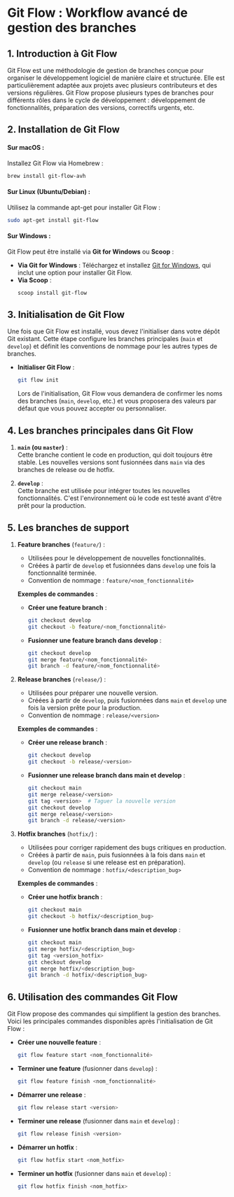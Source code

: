 # Git Flow : Workflow avancé de gestion des branches

## 1. Introduction à Git Flow
Git Flow est une méthodologie de gestion de branches conçue pour organiser le développement logiciel de manière claire et structurée. Elle est particulièrement adaptée aux projets avec plusieurs contributeurs et des versions régulières. Git Flow propose plusieurs types de branches pour différents rôles dans le cycle de développement : développement de fonctionnalités, préparation des versions, correctifs urgents, etc.

## 2. Installation de Git Flow

#### Sur macOS :
Installez Git Flow via Homebrew :
```bash
brew install git-flow-avh
```

#### Sur Linux (Ubuntu/Debian) :
Utilisez la commande apt-get pour installer Git Flow :
```bash
sudo apt-get install git-flow
```

#### Sur Windows :
Git Flow peut être installé via **Git for Windows** ou **Scoop** :
- **Via Git for Windows** : Téléchargez et installez [Git for Windows](https://gitforwindows.org/), qui inclut une option pour installer Git Flow.
- **Via Scoop** :
  ```bash
  scoop install git-flow
  ```

## 3. Initialisation de Git Flow
Une fois que Git Flow est installé, vous devez l'initialiser dans votre dépôt Git existant. Cette étape configure les branches principales (`main` et `develop`) et définit les conventions de nommage pour les autres types de branches.

- **Initialiser Git Flow** :
  ```bash
  git flow init
  ```
  Lors de l'initialisation, Git Flow vous demandera de confirmer les noms des branches (`main`, `develop`, etc.) et vous proposera des valeurs par défaut que vous pouvez accepter ou personnaliser.

## 4. Les branches principales dans Git Flow

1. **`main` (ou `master`)** :  
   Cette branche contient le code en production, qui doit toujours être stable. Les nouvelles versions sont fusionnées dans `main` via des branches de release ou de hotfix.

2. **`develop`** :  
   Cette branche est utilisée pour intégrer toutes les nouvelles fonctionnalités. C'est l'environnement où le code est testé avant d'être prêt pour la production.

## 5. Les branches de support

1. **Feature branches** (`feature/`) :
   - Utilisées pour le développement de nouvelles fonctionnalités.
   - Créées à partir de `develop` et fusionnées dans `develop` une fois la fonctionnalité terminée.
   - Convention de nommage : `feature/<nom_fonctionnalité>`

   **Exemples de commandes** :
   - **Créer une feature branch** :
     ```bash
     git checkout develop
     git checkout -b feature/<nom_fonctionnalité>
     ```
   - **Fusionner une feature branch dans develop** :
     ```bash
     git checkout develop
     git merge feature/<nom_fonctionnalité>
     git branch -d feature/<nom_fonctionnalité>
     ```

2. **Release branches** (`release/`) :
   - Utilisées pour préparer une nouvelle version.
   - Créées à partir de `develop`, puis fusionnées dans `main` et `develop` une fois la version prête pour la production.
   - Convention de nommage : `release/<version>`

   **Exemples de commandes** :
   - **Créer une release branch** :
     ```bash
     git checkout develop
     git checkout -b release/<version>
     ```
   - **Fusionner une release branch dans main et develop** :
     ```bash
     git checkout main
     git merge release/<version>
     git tag <version>  # Taguer la nouvelle version
     git checkout develop
     git merge release/<version>
     git branch -d release/<version>
     ```

3. **Hotfix branches** (`hotfix/`) :
   - Utilisées pour corriger rapidement des bugs critiques en production.
   - Créées à partir de `main`, puis fusionnées à la fois dans `main` et `develop` (ou `release` si une release est en préparation).
   - Convention de nommage : `hotfix/<description_bug>`

   **Exemples de commandes** :
   - **Créer une hotfix branch** :
     ```bash
     git checkout main
     git checkout -b hotfix/<description_bug>
     ```
   - **Fusionner une hotfix branch dans main et develop** :
     ```bash
     git checkout main
     git merge hotfix/<description_bug>
     git tag <version_hotfix>
     git checkout develop
     git merge hotfix/<description_bug>
     git branch -d hotfix/<description_bug>
     ```


## 6. Utilisation des commandes Git Flow

Git Flow propose des commandes qui simplifient la gestion des branches. Voici les principales commandes disponibles après l'initialisation de Git Flow :

- **Créer une nouvelle feature** :
  ```bash
  git flow feature start <nom_fonctionnalité>
  ```

- **Terminer une feature** (fusionner dans `develop`) :
  ```bash
  git flow feature finish <nom_fonctionnalité>
  ```

- **Démarrer une release** :
  ```bash
  git flow release start <version>
  ```

- **Terminer une release** (fusionner dans `main` et `develop`) :
  ```bash
  git flow release finish <version>
  ```

- **Démarrer un hotfix** :
  ```bash
  git flow hotfix start <nom_hotfix>
  ```

- **Terminer un hotfix** (fusionner dans `main` et `develop`) :
  ```bash
  git flow hotfix finish <nom_hotfix>
  ```
